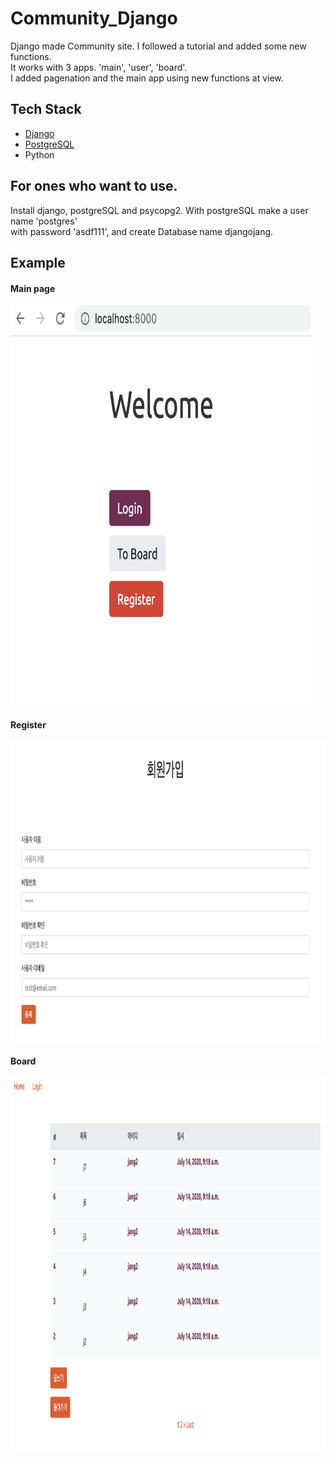 # Community_Django
Django made Community site. I followed a tutorial and added some new functions.  
It works with 3 apps. 'main', 'user', 'board'.  
I added pagenation and the main app using new functions at view. 
   
 
 ## Tech Stack
 * [Django](https://www.djangoproject.com/)  
 * [PostgreSQL](https://www.postgresql.org/)
 * Python  
   
 ## For ones who want to use.
 Install django, postgreSQL and psycopg2. With postgreSQL make a user name 'postgres'  
 with password 'asdf111', and create Database name djangojang.  
 
  
 ## Example  
   
 #### Main page    
 <img src="image/Main.png" width="480" height="640">  
   
   
 #### Register    
 <img src="image/Register.png" width="640" height="480">  
  
  
 #### Board    
 <img src="image/Board.png" width="800" height="600">  
   
